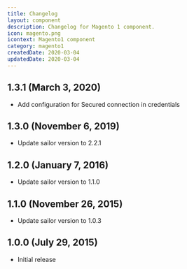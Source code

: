```yaml
---
title: Changelog
layout: component
description: Changelog for Magento 1 component.
icon: magento.png
icontext: Magento1 component
category: magento1
createdDate: 2020-03-04
updatedDate: 2020-03-04
---
```


## 1.3.1 (March 3, 2020)

* Add configuration for Secured connection in credentials

## 1.3.0 (November 6, 2019)

* Update sailor version to 2.2.1

## 1.2.0 (January 7, 2016)

* Update sailor version to 1.1.0

## 1.1.0 (November 26, 2015)

* Update sailor version to 1.0.3

## 1.0.0 (July 29, 2015)

* Initial release
